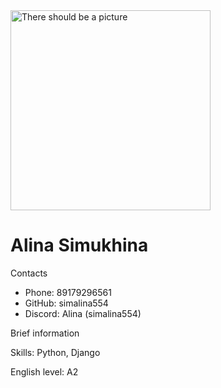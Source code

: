 <!Doctype html>
<html lang='ru'
<head>
<title>CV</title>
<style>
</style>
</head>
<body>
<img src='bf510b530d0d6b52384a72228730141d.jpg' alt='There should be a picture' width='320px'>
<div>
<h1>Alina Simukhina</h1>
<p>Contacts</p>
<ul>
<li>Phone: 89179296561</li>
<li>GitHub: simalina554</li>
<li>Discord: Alina (simalina554)</li>
</ul>
<p>Brief information</p>
<p>Skills: Python, Django</p>
<p>English level: A2</p>
</div>
</body>
</html>
